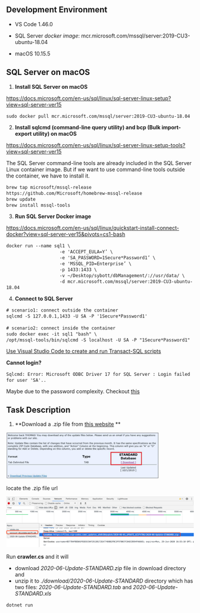 ## Development Environment

- VS Code 1.46.0
- SQL Server   *docker image*: mcr.microsoft.com/mssql/server:2019-CU3-ubuntu-18.04

- macOS 10.15.5



## SQL Server on macOS

1. **Install SQL Server on macOS**

https://docs.microsoft.com/en-us/sql/linux/sql-server-linux-setup?view=sql-server-ver15

```
sudo docker pull mcr.microsoft.com/mssql/server:2019-CU3-ubuntu-18.04
```

2. **Install sqlcmd (command-line query utility) and bcp (Bulk import-export utility) on macOS**

https://docs.microsoft.com/en-us/sql/linux/sql-server-linux-setup-tools?view=sql-server-ver15

The SQL Server command-line tools are already included in the SQL Server Linux container image. But if we want to use command-line tools outside the container, we have to install it.

```
brew tap microsoft/mssql-release https://github.com/Microsoft/homebrew-mssql-release 
brew update 
brew install mssql-tools
```

3. **Run SQL Server Docker image**

https://docs.microsoft.com/en-us/sql/linux/quickstart-install-connect-docker?view=sql-server-ver15&pivots=cs1-bash

```
docker run --name sql1 \
                    -e 'ACCEPT_EULA=Y’ \
                    -e 'SA_PASSWORD=1Secure*Password1’ \
                    -e 'MSSQL_PID=Enterprise’ \
                    -p 1433:1433 \
                    -v ~/Desktop/sybott/dbManagement/://usr/data/ \
                    -d mcr.microsoft.com/mssql/server:2019-CU3-ubuntu-18.04
```

4. **Connect to SQL Server**

```
# scenario1: connect outside the container 
sqlcmd -S 127.0.0.1,1433 -U SA -P '1Secure*Password1'

# scenario2: connect inside the container
sudo docker exec -it sql1 "bash" \
/opt/mssql-tools/bin/sqlcmd -S localhost -U SA -P "1Secure*Password1"
```

[Use Visual Studio Code to create and run Transact-SQL scripts](https://docs.microsoft.com/en-us/sql/visual-studio-code/sql-server-develop-use-vscode?view=sql-server-ver15)

**Cannot login?**

	Sqlcmd: Error: Microsoft ODBC Driver 17 for SQL Server : Login failed for user 'SA'..
Maybe due to the password complexity. Checkout [this](https://github.com/microsoft/mssql-docker/issues/315#issuecomment-392957615)



## Task Description

1. **Download a .zip file from  [this website](https://www.zip-codes.com/account_dbupdate.asp) **

<img src="https://github.com/Mercy811/ZipCodeDatabaseUpdate/blob/master/img/image-20200630001705593.png" alt="image-20200630001705593" style="zoom:40%;" />



locate the .zip file url

<img src="https://github.com/Mercy811/ZipCodeDatabaseUpdate/blob/master/img/image-20200630005054885.png" alt="image-20200630005054885" style="zoom:50%;" />

Run **crawler.cs** and it will 

- download *2020-06-Update-STANDARD.zip* file in download directory and
- unzip it to *./download/2020-06-Update-STANDARD* directory which has two files: *2020-06-Update-STANDARD.tab* and *2020-06-Update-STANDARD.xls*

```
dotnet run
```

